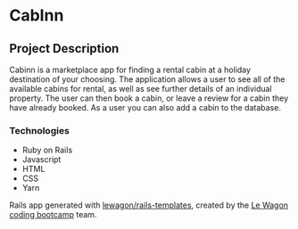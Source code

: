 # CabInn 
## Project Description
Cabinn is a marketplace app for finding a rental cabin at a holiday destination of your choosing. The application allows a user to see all of the available cabins for rental, as well as see further details of an individual property. The user can then book a cabin, or leave a review for a cabin they have already booked. As a user you can also add a cabin to the database. 

### Technologies
* Ruby on Rails
* Javascript
* HTML
* CSS
* Yarn












Rails app generated with [lewagon/rails-templates](https://github.com/lewagon/rails-templates), created by the [Le Wagon coding bootcamp](https://www.lewagon.com) team.
